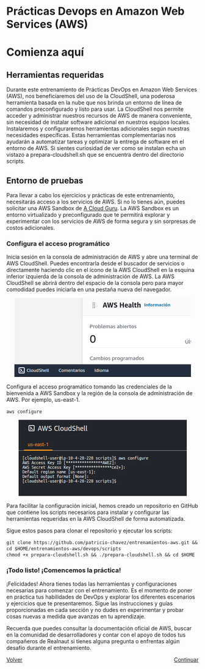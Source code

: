 # Prácticas Devops en Amazon Web Services (AWS)
# Comienza aquí

## Herramientas requeridas

Durante este entrenamiento de Prácticas DevOps en Amazon Web Services (AWS), nos beneficiaremos del uso de la CloudShell, una poderosa herramienta basada en la nube que nos brinda un entorno de línea de comandos preconfigurado y listo para usar. La CloudShell nos permite acceder y administrar nuestros recursos de AWS de manera conveniente, sin necesidad de instalar software adicional en nuestros equipos locales. Instalaremos y configuraremos herramientas adicionales según nuestras necesidades específicas. Estas herramientas complementarias nos ayudarán a automatizar tareas y optimizar la entrega de software en el entorno de AWS. Si sientes curiosidad de ver como se instalan echa un vistazo a prepara-cloudshell.sh que se encuentra dentro del directorio scripts.

## Entorno de pruebas

Para llevar a cabo los ejercicios y prácticas de este entrenamiento, necesitarás acceso a los servicios de AWS. Si no lo tienes aún, puedes solicitar una AWS Sandbox de [A Cloud Guru](https://learn.acloud.guru/cloud-playground/cloud-sandboxes). La AWS Sandbox es un entorno virtualizado y preconfigurado que te permitirá explorar y experimentar con los servicios de AWS de forma segura y sin sorpresas de costos adicionales.

### Configura el acceso programático

Inicia sesión en la consola de administración de AWS y abre una terminal de AWS CloudShell. Puedes encontrarla desde el buscador de servicios o directamente haciendo clic en el ícono de la AWS CloudShell en la esquina inferior izquierda de la consola de administración de AWS. 
La AWS CloudShell se abrirá dentro del espacio de la consola pero para mayor comodidad puedes iniciarla en una pestaña nueva del navegador.

<div align="center">
  <img src="imagenes/iniciar-cloudshell.png" alt="AWS CloudShell">
</div>

Configura el acceso programático tomando las credenciales de la bienvenida a AWS Sandbox y la región de la consola de administración de AWS. Por ejemplo, us-east-1.

```shell
aws configure
```

<div align="center">
  <img src="imagenes/aws-configure.png" alt="AWS CLI">
</div>

Para facilitar la configuración inicial, hemos creado un repositorio en GitHub que contiene los scripts necesarios para instalar y configurar las herramientas requeridas en la AWS CloudShell de forma automatizada. 

Sigue estos pasos para clonar el repositorio y ejecutar los scripts:

```shell
git clone https://github.com/patricio-chavez/entrenamientos-aws.git && cd $HOME/entrenamientos-aws/devops/scripts
chmod +x prepara-cloudshell.sh && ./prepara-cloudshell.sh && cd $HOME

```

### ¡Todo listo! ¡Comencemos la práctica!

¡Felicidades! Ahora tienes todas las herramientas y configuraciones necesarias para comenzar con el entrenamiento. Es el momento de poner en práctica tus habilidades de DevOps y explorar los diferentes escenarios y ejercicios que te presentaremos. Sigue las instrucciones y guías proporcionadas en cada sección y no dudes en experimentar y probar cosas nuevas a medida que avanzas en tu aprendizaje.

Recuerda que puedes consultar la documentación oficial de AWS, buscar en la comunidad de desarrolladores y contar con el apoyo de todos tus compañeros de Realnaut si tienes alguna pregunta o enfrentas algún desafío durante el entrenamiento.

<div style="display: flex; justify-content: space-between;">
  <a href="indice.md" style="text-align: left;">Volver</a>
  <a href="codecommit.md" style="text-align: right;">Continuar</a>
</div>